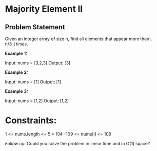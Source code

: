 # Majority Element II


## Problem Statement 
Given an integer array of size n, find all elements that appear more than ⌊ n/3 ⌋ times.

 

**Example 1:**

Input: nums = [3,2,3]
Output: [3]



**Example 2:**

Input: nums = [1]
Output: [1]



**Example 3:**

Input: nums = [1,2]
Output: [1,2]
 

# Constraints:

1 <= nums.length <= 5 * 104
-109 <= nums[i] <= 109
 

*Follow up:* Could you solve the problem in linear time and in O(1) space?
